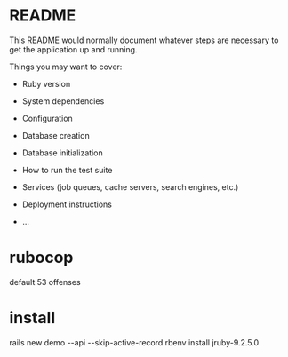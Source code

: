 # README

This README would normally document whatever steps are necessary to get the
application up and running.

Things you may want to cover:

* Ruby version

* System dependencies

* Configuration

* Database creation

* Database initialization

* How to run the test suite

* Services (job queues, cache servers, search engines, etc.)

* Deployment instructions

* ...
# rubocop
default 53 offenses
# install
rails new demo --api --skip-active-record 
rbenv install jruby-9.2.5.0